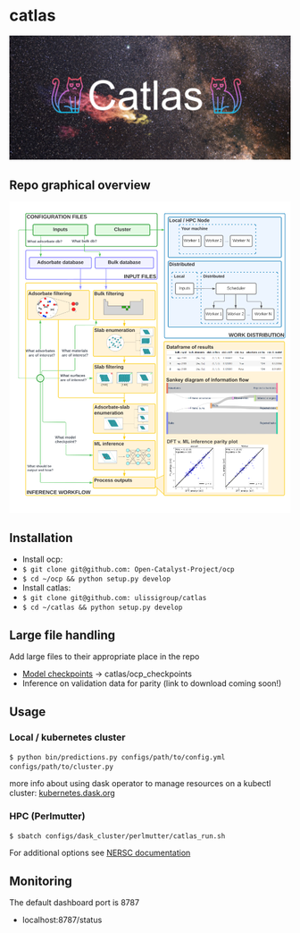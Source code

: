 # catlas
![catlas overview](https://github.com/ulissigroup/catlas/blob/main/documentation/catlas_logo.png?raw=True)

## Repo graphical overview
![catlas overview](https://github.com/ulissigroup/catlas/blob/main/documentation/catlas_overview.png?raw=true)

## Installation
 - Install ocp:
  - `$ git clone git@github.com: Open-Catalyst-Project/ocp`
  - `$ cd ~/ocp && python setup.py develop`
 - Install catlas:
  - `$ git clone git@github.com: ulissigroup/catlas`
  - `$ cd ~/catlas && python setup.py develop`

## Large file handling
Add large files to their appropriate place in the repo
 - [Model checkpoints](https://github.com/Open-Catalyst-Project/ocp/blob/main/MODELS.md) -> catlas/ocp_checkpoints
 - Inference on validation data for parity (link to download coming soon!)

## Usage
### Local / kubernetes cluster
`$ python bin/predictions.py configs/path/to/config.yml configs/path/to/cluster.py`

more info about using dask operator to manage resources on a kubectl cluster: [kubernetes.dask.org](https://kubernetes.dask.org/en/latest/operator.html)

### HPC (Perlmutter)
`$ sbatch configs/dask_cluster/perlmutter/catlas_run.sh`

For additional options see [NERSC documentation](https://docs.nersc.gov/jobs/)

## Monitoring
The default dashboard port is 8787
- localhost:8787/status

